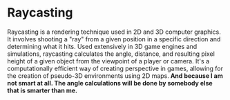 # Raycasting
Raycasting is a rendering technique used in 2D and 3D computer graphics. It involves shooting a "ray" from a given position in a specific direction and determining what it hits. Used extensively in 3D game engines and simulations, raycasting calculates the angle, distance, and resulting pixel height of a given object from the viewpoint of a player or camera. It's a computationally efficient way of creating perspective in games, allowing for the creation of pseudo-3D environments using 2D maps.<b>
<b>
And because I am not smart at all. The angle calculations will be done by somebody else that is smarter than me.
